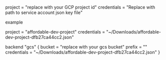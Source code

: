 project      = "replace with your GCP project id" 
credentials  = "Replace with path to service account json key file"

example 

project     = "affordable-dev-project"
credentials = "~/Downloads/affordable-dev-project-dfb27ca44cc2.json"

backend "gcs" {
    bucket      = "replace with your gcs bucket"
    prefix      = ""
    credentials = "~/Downloads/affordable-dev-project-dfb27ca44cc2.json"
  }